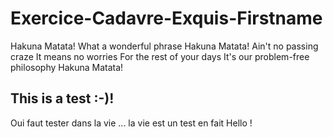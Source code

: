 # Exercice-Cadavre-Exquis-Firstname

Hakuna Matata!
What a wonderful phrase
Hakuna Matata!
Ain't no passing craze
It means no worries
For the rest of your days
It's our problem-free philosophy
Hakuna Matata!
## This is a test :-)!

Oui faut tester dans la vie ... la vie est un test en fait 
Hello !

